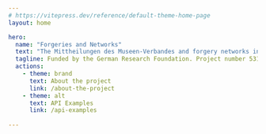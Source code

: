 ```yaml
---
# https://vitepress.dev/reference/default-theme-home-page
layout: home

hero:
  name: "Forgeries and Networks"
  text: "The Mittheilungen des Museen-Verbandes and forgery networks in the 20th century"
  tagline: Funded by the German Research Foundation. Project number 531800604.
  actions:
    - theme: brand
      text: About the project
      link: /about-the-project
    - theme: alt
      text: API Examples
      link: /api-examples
      
---
```


